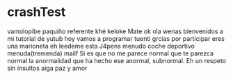 # crashTest
vamolopibe
paquiño referente
khé keloke
Mate 
ok
ola wenas bienvenidos a mi tutorial de yutub hoy vamos a programar tuenti grcias por participar
eres una marioneta
eh
leedeme esta
J4pens
menudo coche deportivo
menuda(tremenda) mailf
Si es que no me parece normal que te parezca normal la anormalidad que ha hecho ese anormal, subnormal.
Eh un respeto sin insultos
aiga paz y amor
